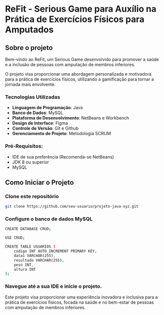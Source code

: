 # ReFit - Serious Game para Auxílio na Prática de Exercícios Físicos para Amputados

## Sobre o projeto
Bem-vindo ao ReFit, um Serious Game desenvolvido para promover a saúde e a inclusão de pessoas com amputação de membros inferiores.

O projeto visa proporcionar uma abordagem personalizada e motivadora para a prática de exercícios físicos, utilizando a gamificação para tornar a jornada mais envolvente.

### Tecnologias Utilizadas
- **Linguagem de Programação**: Java
- **Banco de Dados**: MySQL
- **Plataforma de Desenvolvimento**: NetBeans e Workbench
- **Design de Interface**: Figma
- **Controle de Versão**: Git e Github
- **Gerenciamento de Projeto**: Metodologia SCRUM

### Pré-Requisitos: 
- IDE de sua preferência (Recomenda-se NetBeans)
- JDK 8 ou superior
- MySQL


## Como Iniciar o Projeto

### Clone este repositório
```bash
git clone https://github.com/seu-usuario/projeto-java-xyz.git
```

### Configure o banco de dados MySQL
```bash
CREATE DATABASE CRUD;

USE CRUD;

CREATE TABLE USUARIOS (
    codigo INT AUTO_INCREMENT PRIMARY KEY,
    data1 VARCHAR(255),
    resultado VARCHAR(255),
    peso INT,
    altura INT
);
```

### Navegue até a sua IDE e inicie o projeto.

Este projeto visa proporcionar uma experiência inovadora e inclusiva para a prática de exercícios físicos, focada na saúde e no bem-estar de pessoas com amputação de membros inferiores.
